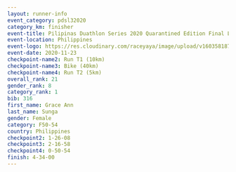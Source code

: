 ```yaml
--- 
layout: runner-info 
event_category: pdsl32020 
category_km: finisher 
event-title: Pilipinas Duathlon Series 2020 Quarantined Edition Final Leg  
event-location: Philippines 
event-logo: https://res.cloudinary.com/raceyaya/image/upload/v1603581872/41E92198-22DE-4F19-946A-F3E262850A63_n9inde.png 
event-date: 2020-11-23 
checkpoint-name2: Run T1 (10km) 
checkpoint-name3: Bike (40km) 
checkpoint-name4: Run T2 (5km) 
overall_rank: 21
gender_rank: 8
category_rank: 1
bib: 316
first_name: Grace Ann
last_name: Sunga
gender: Female
category: F50-54
country: Philippines
checkpoint2: 1-26-08
checkpoint3: 2-16-58
checkpoint4: 0-50-54
finish: 4-34-00
--- 
```

